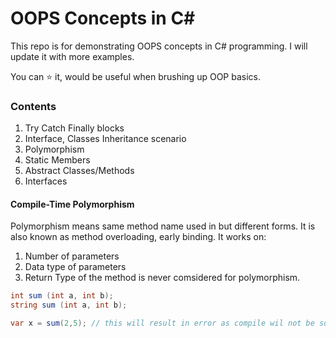 # OOPS Concepts in C#

This repo is for demonstrating OOPS concepts in C# programming. I will update it with more examples.

You can :star: it, would be useful when brushing up OOP basics.

### Contents
<ol>
<li>Try Catch Finally blocks</li>
<li>Interface, Classes Inheritance scenario</li>
<li>Polymorphism</li>
<li>Static Members</li>
<li>Abstract Classes/Methods</li>
<li>Interfaces</li>
</ol>

#### Compile-Time Polymorphism
Polymorphism means same method name used in but different forms. It is also known as method overloading, early binding.
It works on:
1. Number of parameters
2. Data type of parameters
3. Return Type of the method is never comsidered for polymorphism.

``` csharp
int sum (int a, int b);
string sum (int a, int b);

var x = sum(2,5); // this will result in error as compile wil not be sure which method to call.
```
